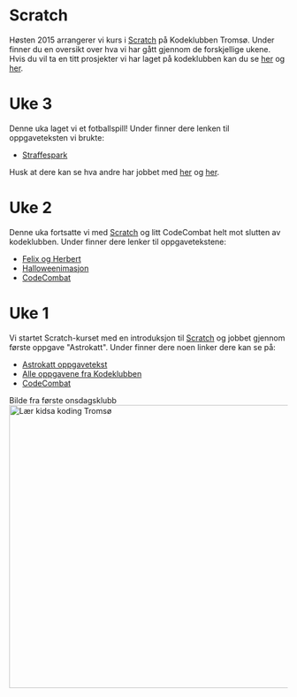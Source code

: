 # Scratch
Høsten 2015 arrangerer vi kurs i [Scratch](http://scratch.mit.edu) på Kodeklubben Tromsø. Under finner du en oversikt over hva vi har gått gjennom de forskjellige ukene. Hvis du vil ta en titt prosjekter vi har laget på kodeklubben kan du se [her](https://scratch.mit.edu/explore/projects/kodeklubbentromso/?date=this_month) og [her](https://scratch.mit.edu/explore/projects/tromso/?date=this_month). 

# Uke 3 
Denne uka laget vi et fotballspill! Under finner dere lenken til oppgaveteksten vi brukte: 
- [Straffespark](http://kodeklubben.github.io/scratch/straffespark/straffespark.html)

Husk at dere kan se hva andre har jobbet med [her](https://scratch.mit.edu/explore/projects/kodeklubbentromso/?date=this_month) og [her](https://scratch.mit.edu/explore/projects/tromso/?date=this_month). 

# Uke 2 
Denne uka fortsatte vi med [Scratch](http://scratch.mit.edu) og litt CodeCombat helt mot slutten av kodeklubben. Under finner dere lenker til oppgavetekstene: 

- [Felix og Herbert](http://kodeklubben.github.io/scratch/felix_og_herbert/felix_og_herbert.html)
- [Halloweenimasjon](http://kodeklubben.github.io/scratch/halloweenimasjon/halloweenimasjon.html) 
- [CodeCombat](http://codecombat.com/)  

# Uke 1 
Vi startet Scratch-kurset med en introduksjon til [Scratch](http://scratch.mit.edu) og jobbet gjennom første oppgave "Astrokatt". Under finner dere noen linker dere kan se på: 

- [Astrokatt oppgavetekst](http://kodeklubben.github.io/scratch/astrokatt/astrokatt.html) 
- [Alle oppgavene fra Kodeklubben](http://kodeklubben.github.io/scratch/index.html)
- [CodeCombat](http://codecombat.com/)  


Bilde fra første onsdagsklubb  
<a data-flickr-embed="true" href="https://www.flickr.com/photos/brattli/21223790793/" title="Lær kidsa koding Tromsø"><img src="https://farm1.staticflickr.com/761/21223790793_a7fb6615b7_k.jpg" width="682" height="512" alt="Lær kidsa koding Tromsø"></a><script async src="//embedr.flickr.com/assets/client-code.js" charset="utf-8"></script>
